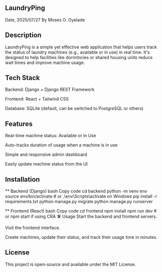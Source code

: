 ## LaundryPing
Date, 2025/07/27
By Moses O. Oyelade

## Description
LaundryPing is a simple yet effective web application that helps users track the status of laundry machines (e.g., available or in use) in real time. It's designed to help facilities like dormitories or shared housing units reduce wait times and improve machine usage.

## Tech Stack
Backend: Django + Django REST Framework

Frontend: React + Tailwind CSS

Database: SQLite (default, can be switched to PostgreSQL or others)

## Features
Real-time machine status: Available or In Use

Auto-tracks duration of usage when a machine is in use

Simple and responsive admin dashboard

Easily update machine status from the UI

## Installation
** Backend (Django)
bash
Copy code
cd backend
python -m venv env
source env/bin/activate  # or .\env\Scripts\activate on Windows
pip install -r requirements.txt
python manage.py migrate
python manage.py runserver

** Frontend (React)
bash
Copy code
cd frontend
npm install
npm run dev  # or npm start if using CRA
🛠️ Usage
Start the backend and frontend servers.

Visit the frontend interface.

Create machines, update their status, and track their usage time in minutes.

## License
This project is open-source and available under the MIT License.

